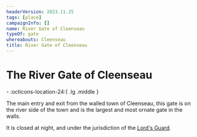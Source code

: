```yaml
---
headerVersion: 2023.11.25
tags: [place]
campaignInfo: []
name: River Gate of Cleenseau
typeOf: gate
whereabouts: Cleenseau
title: River Gate of Cleenseau
---
```

# The River Gate of Cleenseau
<div class="grid cards ext-narrow-margin ext-one-column" markdown>
-    :octicons-location-24:{ .lg .middle }   
</div>


The main entry and exit from the walled town of Cleenseau, this gate is on the river side of the town and is the largest and most ornate gate in the walls.

It is closed at night, and under the jurisdiction of the [Lord's Guard](<../../../../../../groups/sembaran-political-units/lord-s-guard-of-cleenseau.md>). 